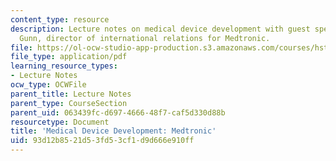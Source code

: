 ```yaml
---
content_type: resource
description: Lecture notes on medical device development with guest speaker Trevor
  Gunn, director of international relations for Medtronic.
file: https://ol-ocw-studio-app-production.s3.amazonaws.com/courses/hst-939-designing-and-sustaining-technology-innovation-for-global-health-practice-spring-2008/93d12b8521d53fd53cf1d9d666e910ff_lecture08.pdf
file_type: application/pdf
learning_resource_types:
- Lecture Notes
ocw_type: OCWFile
parent_title: Lecture Notes
parent_type: CourseSection
parent_uid: 063439fc-d697-4666-48f7-caf5d330d88b
resourcetype: Document
title: 'Medical Device Development: Medtronic'
uid: 93d12b85-21d5-3fd5-3cf1-d9d666e910ff
---
```

